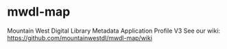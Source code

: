 # mwdl-map
Mountain West Digital Library Metadata Application Profile V3
See our wiki: https://github.com/mountainwestdl/mwdl-map/wiki
